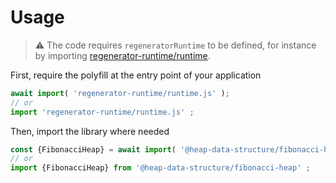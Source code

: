 # Usage

> :warning: The code requires `regeneratorRuntime` to be defined, for instance by importing
> [regenerator-runtime/runtime](https://www.npmjs.com/package/regenerator-runtime).

First, require the polyfill at the entry point of your application
```js
await import( 'regenerator-runtime/runtime.js' );
// or
import 'regenerator-runtime/runtime.js' ;
```

Then, import the library where needed
```js
const {FibonacciHeap} = await import( '@heap-data-structure/fibonacci-heap' ) ;
// or
import {FibonacciHeap} from '@heap-data-structure/fibonacci-heap' ;
```
